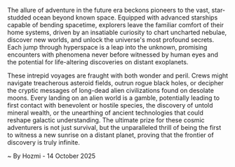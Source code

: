 
The allure of adventure in the future era beckons pioneers to the vast, star-studded ocean beyond known space. Equipped with advanced starships capable of bending spacetime, explorers leave the familiar comfort of their home systems, driven by an insatiable curiosity to chart uncharted nebulae, discover new worlds, and unlock the universe's most profound secrets. Each jump through hyperspace is a leap into the unknown, promising encounters with phenomena never before witnessed by human eyes and the potential for life-altering discoveries on distant exoplanets.

These intrepid voyages are fraught with both wonder and peril. Crews might navigate treacherous asteroid fields, outrun rogue black holes, or decipher the cryptic messages of long-dead alien civilizations found on desolate moons. Every landing on an alien world is a gamble, potentially leading to first contact with benevolent or hostile species, the discovery of untold mineral wealth, or the unearthing of ancient technologies that could reshape galactic understanding. The ultimate prize for these cosmic adventurers is not just survival, but the unparalleled thrill of being the first to witness a new sunrise on a distant planet, proving that the frontier of discovery is truly infinite.

~ By Hozmi - 14 October 2025
